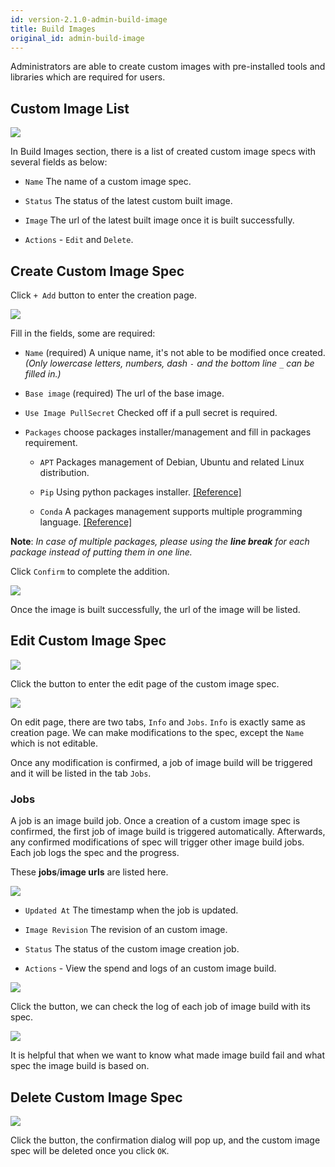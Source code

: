 ```yaml
---
id: version-2.1.0-admin-build-image
title: Build Images
original_id: admin-build-image
---
```


Administrators are able to create custom images with pre-installed tools and libraries which are required for users.

## Custom Image List

![](assets/build_img_main.png)

In Build Images section, there is a list of created custom image specs with several fields as below:

+ `Name` The name of a custom image spec.

+ `Status` The status of the latest custom built image.

+ `Image` The url of the latest built image once it is built successfully.

+ `Actions` - `Edit` and `Delete`.

## Create Custom Image Spec

Click `+ Add` button to enter the creation page.

![](assets/build_img_create.png)

Fill in the fields, some are required:

+ `Name` (required) A unique name, it's not able to be modified once created. *(Only lowercase letters, numbers, dash `-` and the bottom line `_` can be filled in.)*

+ `Base image` (required) The url of the base image.

+ `Use Image PullSecret` Checked off if a pull secret is required.

+ `Packages` choose packages installer/management and fill in packages requirement.

  + `APT` Packages management of Debian, Ubuntu and related Linux distribution.

  + `Pip`  Using python packages installer. [[Reference]](https://packaging.python.org/tutorials/installing-packages/#use-pip-for-installing)

  + `Conda` A packages management supports multiple programming language. [[Reference]](https://docs.conda.io/projects/conda/en/latest/user-guide/tasks/manage-pkgs.html#installing-packages)

**Note**:
*In case of multiple packages, please using the **line break** for each package instead of putting them in one line.*

Click `Confirm` to complete the addition.

![](assets/build_img_url.png)

Once the image is built successfully, the url of the image will be listed.

## Edit Custom Image Spec

![](assets/edit_button.png)

Click the button to enter the edit page of the custom image spec.

![](assets/build_img_edit.png)

On edit page, there are two tabs, `Info` and `Jobs`.
`Info` is exactly same as creation page. We can make modifications to the spec, except the `Name` which is not editable.

Once any modification is confirmed, a job of image build will be triggered and it will be listed in the tab `Jobs`.

### Jobs

A job is an image build job. Once a creation of a custom image spec is confirmed, the first job of image build is triggered automatically. Afterwards, any confirmed modifications of spec will trigger other image build jobs. Each job logs the spec and the progress.

These **jobs**/**image urls** are listed here.

![](assets/build_img_jobs.png)

+ `Updated At` The timestamp when the job is updated.

+ `Image Revision` The revision of an custom image.

+ `Status` The status of the custom image creation job.

+ `Actions` - View the spend and logs of an custom image build.

![](assets/build_img_job_view.png)

Click the button, we can check the log of each job of image build with its spec.

![](assets/build_img_job.png)

It is helpful that when we want to know what made image build fail and what spec the image build is based on.

## Delete Custom Image Spec

![](assets/build_img_del.png)

Click the button, the confirmation dialog will pop up, and the custom image spec will be deleted once you click `OK`.
